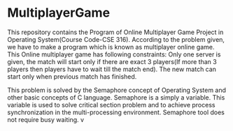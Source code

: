 # MultiplayerGame
This repository contains the Program of Online Multiplayer Game Project in Operating System(Course Code-CSE 316).
According to the problem given, we have to make a program which is known as multiplayer online game. This Online multiplayer game has following constraints: Only one server is given, the match will start only if there are exact 3 players(If more than 3 players then players have to wait till the match end). The new match can start only when previous match has finished.

This problem is solved by the Semaphore concept of Operating System and other basic concepts of C language. Semaphore is a simply a variable. This variable is used to solve critical section problem and to achieve process synchronization in the multi-processing environment. Semaphore tool does not  require busy waiting. v
